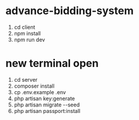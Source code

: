 # advance-bidding-system

  1. cd client
  2. npm install
  3. npm run dev
# new terminal open
  1. cd server
  2. composer install
  3. cp .env.example .env
  4. php artisan key:generate
  5. php artisan migrate --seed
  6. php artisan passport:install
